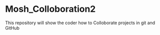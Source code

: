 # Mosh_Colloboration2
This repository will show the coder how to Colloborate projects in git and GitHub
